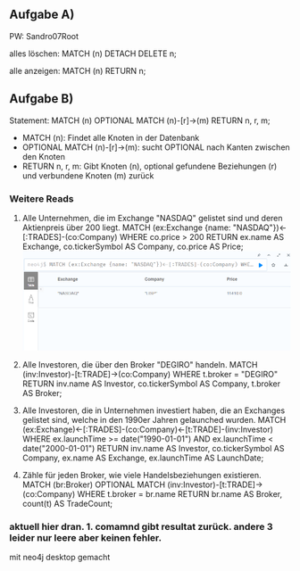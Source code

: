 ## Aufgabe A)
PW: Sandro07Root

alles löschen:
MATCH (n) DETACH DELETE n;

alle anzeigen:
MATCH (n) RETURN n;

## Aufgabe B)
Statement: MATCH (n) OPTIONAL MATCH (n)-[r]->(m) RETURN n, r, m;

- MATCH (n): Findet alle Knoten in der Datenbank
- OPTIONAL MATCH (n)-[r]->(m): sucht OPTIONAL nach Kanten zwischen den Knoten
- RETURN n, r, m: Gibt Knoten (n), optional gefundene Beziehungen (r) und verbundene Knoten (m) zurück

### Weitere Reads

1. Alle Unternehmen, die im Exchange "NASDAQ" gelistet sind und deren Aktienpreis über 200 liegt.
MATCH (ex:Exchange {name: "NASDAQ"})<-[:TRADES]-(co:Company)
WHERE co.price > 200
RETURN ex.name AS Exchange, co.tickerSymbol AS Company, co.price AS Price;
![17-03-2025_16-08-24.png](17-03-2025_16-08-24.png)

2. Alle Investoren, die über den Broker "DEGIRO" handeln.
MATCH (inv:Investor)-[t:TRADE]->(co:Company)
WHERE t.broker = "DEGIRO"
RETURN inv.name AS Investor, co.tickerSymbol AS Company, t.broker AS Broker;

3. Alle Investoren, die in Unternehmen investiert haben, die an Exchanges gelistet sind, welche in den 1990er Jahren gelaunched wurden.
MATCH (ex:Exchange)<-[:TRADES]-(co:Company)<-[t:TRADE]-(inv:Investor)
WHERE ex.launchTime >= date("1990-01-01") AND ex.launchTime < date("2000-01-01")
RETURN inv.name AS Investor, co.tickerSymbol AS Company, ex.name AS Exchange, ex.launchTime AS LaunchDate;

4. Zähle für jeden Broker, wie viele Handelsbeziehungen existieren.
MATCH (br:Broker)
OPTIONAL MATCH (inv:Investor)-[t:TRADE]->(co:Company)
WHERE t.broker = br.name
RETURN br.name AS Broker, count(t) AS TradeCount;



### aktuell hier dran. 1. comamnd gibt resultat zurück. andere 3 leider nur leere aber keinen fehler.
mit neo4j desktop gemacht 
